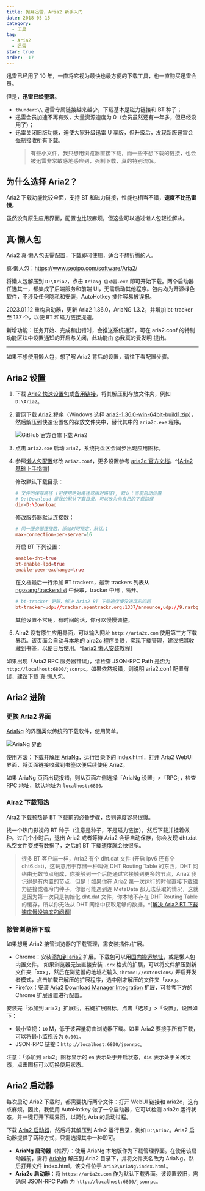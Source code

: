 ```yaml
---
title: 抛弃迅雷，Aria2 新手入门
date: 2018-05-15
category:
  - 工具
tag:
  - Aria2
  - 迅雷
star: true
order: -17
---
```


迅雷已经用了 10 年，一直将它视为最快也最方便的下载工具，也一直购买迅雷会员。

但是，**迅雷已经堕落**。

- `thunder:\\` 迅雷专属链接越来越少，下载基本是磁力链接和 BT 种子；
- 迅雷会员加速不再有效，大量资源速度为 0（会员虽然还有一年多，但已经没用了）；
- 迅雷关闭旧版功能，迫使大家升级迅雷 U 享版，但升级后，发现新版迅雷会强制接收所有下载。
  > 有些小文件，我只想用浏览器直接下载，而一些不想下载的链接，也会被迅雷非常敏感地感应到，强制下载，真的特别流氓。

## 为什么选择 Aria2？

Aria2 下载功能比较全面，支持 BT 和磁力链接，性能也相当不错，**速度不比迅雷慢**。

虽然没有原生应用界面，配置也比较麻烦，但这些可以通过懒人包轻松解决。

## 真·懒人包

Aria2 真·懒人包无需配置，下载即可使用，适合不想折腾的人。

真·懒人包：<https://www.seoipo.com/software/Aria2/>

将懒人包解压到 `D:\Aria2`，点击 `AriaNg 启动器.exe` 即可开始下载。两个启动器任选其一，都集成了后端服务和前端 UI，无需启动其他程序。包内均为开源绿色软件，不涉及任何隐私和安装，AutoHotkey 插件容易被误报。

2023.01.12 重构启动器，更新 Aria2 1.36.0，AriaNG 1.3.2，并增加 bt-tracker 至 137 个，以便 BT 和磁力链接提速。

新增功能：任务开始、完成和出错时，会推送系统通知，可在 aria2.conf 的特别功能区块中设置通知的开启与关闭，此功能由 @我真的爱发明 提出。

---

如果不想使用懒人包，想了解 Aria2 背后的设置，请往下看配置步骤。

## Aria2 设置

1. 下载 [Aria2 快速设置包](https://aria2c.com/archiver/aria2.zip)或[备用链接](https://wwz.lanzouf.com/iROZE0eai3xe)，将其解压到存放文件夹，例如 `D:\Aria2`。

2. 官网下载 [Aria2 程序](https://github.com/aria2/aria2/releases)（Windows 选择 [aria2-1.36.0-win-64bit-build1.zip](https://github.com/aria2/aria2/releases/download/release-1.36.0/aria2-1.36.0-win-64bit-build1.zip)），然后解压到快速设置包的存放文件夹中，替代其中的 `aria2c.exe` 程序。

   ![](https://tc.seoipo.com/20191210232831.png "GitHub 官方仓库下载 Aria2")

3. 点击 `aria2.exe` 启动 aria2，系统托盘区会同步出现应用图标。

4. 参照[懒人包配置](https://wwz.lanzouf.com/iwv6f0eadq9i)修改 `aria2.conf`，更多设置参考 [aria2c 官方文档](https://aria2.github.io/manual/en/html/aria2c.html)。^[[Aria2 基础上手指南](https://zhuanlan.zhihu.com/p/30666881)]

   修改默认下载目录：

   ```conf
   # 文件的保存路径 (可使用绝对路径或相对路径), 默认：当前启动位置
   # D:\Download 是我的默认下载目录，可以改为你自己的下载路径
   dir=D:\Download
   ```

   修改服务器默认连接数：

   ```conf
   # 同一服务器连接数，添加时可指定，默认:1
   max-connection-per-server=16
   ```

   开启 BT 下列设置：

   ```conf
   enable-dht=true
   bt-enable-lpd=true
   enable-peer-exchange=true
   ```

   在文档最后一行添加 BT trackers，最新 trackers 列表从 [ngosang/trackerslist](https://raw.githubusercontent.com/ngosang/trackerslist/master/trackers_best.txt) 中获取，tracker 中用 `,` 隔开。

   ```conf
   # bt-tracker 更新，解决 Aria2 BT 下载速度慢没速度的问题
   bt-tracker=udp://tracker.opentrackr.org:1337/announce,udp://9.rarbg.com:2810/announce,udp://opentracker.i2p.rocks:6969/announce,https://opentracker.i2p.rocks:443/announce,udp://tracker1.myporn.club:9337/announce,udp://tracker1.bt.moack.co.kr:80/announce,udp://tracker.torrent.eu.org:451/announce,udp://p4p.arenabg.com:1337/announce,udp://open.stealth.si:80/announce,udp://open.demonii.com:1337/announce,udp://ipv4.tracker.harry.lu:80/announce,udp://explodie.org:6969/announce,udp://exodus.desync.com:6969/announce,https://tracker.tamersunion.org:443/announce,https://tracker.nanoha.org:443/announce,https://tracker.lilithraws.org:443/announce,https://tr.burnabyhighstar.com:443/announce,https://1337.abcvg.info:443/announce,http://tracker.mywaifu.best:6969/announce,http://bt.okmp3.ru:2710/announce
   ```

   其他设置不常用，有时间的话，你可以慢慢调整。

5. Aira2 没有原生应用界面，可以输入网址 `http://aria2c.com` 使用第三方下载界面。该页面会自动与本地的 aira2c 程序关联，实现下载管理，建议把其收藏到书签，以便日后使用。^[[aria2 懒人安装教程](https://www.appinn.com/aria2-in-windows-setup/)]

如果出现「Aria2 RPC 服务器错误」，请检查 JSON-RPC Path 是否为 `http://localhost:6800/jsonrpc`。如果依然报错，则说明 aria2.conf 配置有误，建议下载 [真·懒人包](https://www.seoipo.com/software/Aria2/)。

## Aria2 进阶

### 更换 Aria2 界面

[AriaNg](https://github.com/mayswind/AriaNg) 的界面类似传统的下载软件，使用简单。

![](https://tc.seoipo.com/20180516104758.png "AriaNg 界面")

使用方法：下载并解压 [AriaNg](https://github.com/mayswind/AriaNg-DailyBuild/archive/master.zip)，运行目录下的 index.html，打开 Aria2 WebUI 界面，将页面链接收藏到书签以便后续使用 Aria2。

如果 AriaNg 页面出现报错，则从页面左侧选择「AriaNg 设置」>「RPC」，检查 RPC 地址，默认地址为 `localhost:6800`。

### Aira2 下载预热

Aira2 下载预热是 BT 下载前的必备步骤，否则速度容易很慢。

找一个热门影视的 BT 种子（注意是种子，不是磁力链接），然后下载并挂着做种。过几个小时后，退出 Aria2 或者等待 Aria2 会话自动保存，你会发现 dht.dat 从空文件变成有数据了，之后的 BT 下载速度就会快很多。

> 很多 BT 客户端一样，Aria2 有个 dht.dat 文件 (开启 ipv6 还有个 dht6.dat)，这玩意用于存储一种叫做 DHT Routing Table 的东西，DHT 网络由无数节点组成，你接触到一个后能通过它接触到更多的节点，Aria2 我记得是有内置的节点，但是！如果你在 Aria2 第一次运行的时候直接下载磁力链接或者冷门种子，你很可能遇到连 MetaData 都无法获取的情况，这就是因为第一次只是初始化 dht.dat 文件，你本地不存在 DHT Routing Table 的缓存，所以你无法从 DHT 网络中获取足够的数据。^[[解决 Aria2 BT 下载速度慢没速度的问题](http://www.senra.me/solutions-to-aria2-bt-metalink-download-slowly/)]

### 接管浏览器下载

如果想用 Aria2 接管浏览器的下载管理，需安装插件/扩展。

- Chrome：安装[添加到 aria2](https://chrome.google.com/webstore/detail/nimeojfecmndgolmlmjghjmbpdkhhogl) 扩展。下载包可以用[国内搬运地址](https://wwi.lanzoui.com/i4Fmeetsdaj)，或是懒人包内置文件。
  如果浏览器无法直接安装 `.crx` 格式的扩展，可以将文件解压到新文件夹「xxx」，然后在浏览器的地址栏输入 `chrome://extensions/` 开启开发者模式，点击加载已解压的扩展程序，选中刚才解压的文件夹「xxx」。
- Firefox：安装 [Aria2 Download Manager Integration](https://addons.mozilla.org/en-US/firefox/addon/aria2-integration/) 扩展，可参考下方的 Chrome 扩展设置进行配置。

安装完「添加到 aria2」扩展后，右键扩展图标，点击「选项」>「设置」，设置如下：

- 最小监视：`10` M，低于该容量将由浏览器下载。如果 Aria2 要接手所有下载，可以将最小监视设为 `0.001`。
- JSON-RPC 链接：`http://localhost:6800/jsonrpc`。

注意：「添加到 aria2」图标显示的 `en` 表示处于开启状态，`dis` 表示处于关闭状态，点击图标可以切换使用状态。

## Aria2 启动器

每次启动 Aria2 下载时，都需要执行两个文件：打开 WebUI 链接和 aria2c，这有点麻烦。因此，我使用 AutoHotkey 做了一个启动器，它可以检测 aria2c 运行状态，并一键打开下载界面，以简化 Aria 的启动过程。

下载 [Aria2 启动器](https://wwz.lanzouf.com/iqud50ebl06d)，然后将其解压到 Aria2 运行目录，例如 `D:\Aria2`。Aria2 启动器提供了两种方式，只需选择其中一种即可。

- **AriaNg 启动器**（推荐）：使用 AriaNg 本地版作为下载管理界面。在使用该启动器前，需将 [AriaNg](https://github.com/mayswind/AriaNg-DailyBuild/archive/master.zip) 解压到 Aria2 目录下，并将文件夹名改为 AriaNg，然后打开文件 index.html，该文件位于 `Aria2\AriaNg\index.html`。
- **Aria2c 启动器**：将 `https://aria2c.com` 作为默认下载界面。该设置较旧，需确保 JSON-RPC Path 为 `http://localhost:6800/jsonrpc`。
